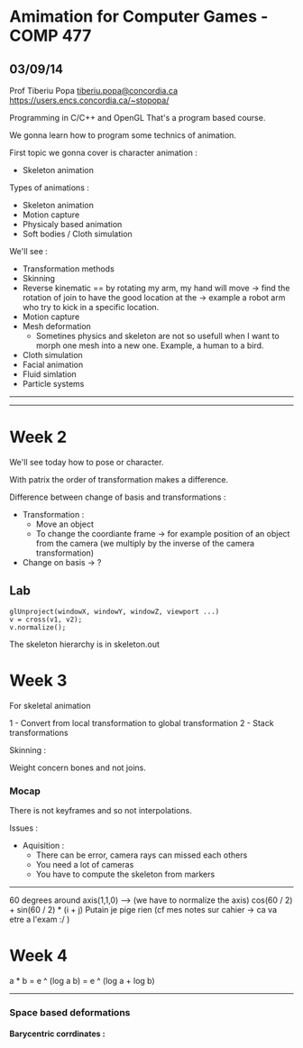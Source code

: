 # Amimation for Computer Games - COMP 477

## 03/09/14

Prof Tiberiu Popa
tiberiu.popa@concordia.ca
https://users.encs.concordia.ca/~stopopa/

Programming in C/C++ and OpenGL
That's a program based course.

We gonna learn how to program some technics of animation.

First topic we gonna cover is character animation :
- Skeleton animation

Types of animations :
- Skeleton animation
- Motion capture
- Physicaly based animation
- Soft bodies / Cloth simulation

We'll see :
- Transformation methods
- Skinning
- Reverse kinematic == by rotating my arm, my hand will move -> find the rotation of join to have the good location at the -> example a robot arm who try to kick in a specific location.
- Motion capture
- Mesh deformation
	- Sometines physics and skeleton are not so usefull when I want to morph one mesh into a new one. Example, a human to a bird.
- Cloth simulation
- Facial animation
- Fluid simlation
- Particle systems


-----------------------------------

-----------------------------------

# Week 2

We'll see today how to pose or character.

With patrix the order of transformation makes a difference.

Difference between change of basis and transformations :
- Transformation :
	- Move an object
	- To change the coordiante frame -> for example position of an object from the camera (we multiply by the inverse of the camera transformation)
- Change on basis -> ?

## Lab


	glUnproject(windowX, windowY, windowZ, viewport ...) 
	v = cross(v1, v2);
	v.normalize();

The skeleton hierarchy is in skeleton.out


# Week 3

For skeletal animation

1 - Convert from local transformation to global transformation
2 - Stack transformations

Skinning :

Weight concern bones and not joins.

### Mocap

There is not keyframes and so not interpolations.

Issues :
- Aquisition :
    - There can be error, camera rays can missed each others
    - You need a lot of cameras
    - You have to compute the skeleton from markers

-------

60 degrees around axis(1,1,0) -->
(we have to normalize the axis)
cos(60 / 2) + sin(60 / 2) * (i + j)
Putain je pige rien (cf mes notes sur cahier -> ca va etre a l'exam :/ )

# Week 4

a * b = e ^ (log a b)
= e ^ (log a + log b)

---------

### Space based deformations

#### Barycentric corrdinates :
